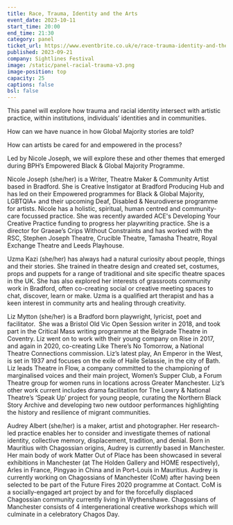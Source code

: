 ```yaml
---
title: Race, Trauma, Identity and the Arts
event_date: 2023-10-11
start_time: 20:00
end_time: 21:30
category: panel
ticket_url: https://www.eventbrite.co.uk/e/race-trauma-identity-and-the-arts-tickets-720880943307
published: 2023-09-21
company: Sightlines Festival
image: /static/panel-racial-trauma-v3.png
image-position: top
capacity: 25
captions: false
bsl: false
---
```

This panel will explore how trauma and racial identity intersect with artistic practice, within institutions, individuals’ identities and in communities. 

How can we have nuance in how Global Majority stories are told? 

How can artists be cared for and empowered in the process?

Led by Nicole Joseph, we will explore these and other themes that emerged during BPH’s Empowered Black & Global Majority Programme. 

Nicole Joseph (she/her) is a Writer, Theatre Maker & Community Artist based in Bradford. She is Creative Instigator at Bradford Producing Hub and has led on their Empowered programmes for Black & Global Majority, LGBTQIA+ and their upcoming Deaf, Disabled & Neurodiverse programme for artists. Nicole has a holistic, spiritual, human centred and community-care focussed practice. She was recently awarded ACE's Developing Your Creative Practice funding to progress her playwriting practice. She is a director for Graeae’s Crips Without Constraints and has worked with the RSC, Stephen Joseph Theatre, Crucible Theatre, Tamasha Theatre, Royal Exchange Theatre and Leeds Playhouse.

Uzma Kazi (she/her) has always had a natural curiosity about people, things and their stories. She trained in theatre design and created set, costumes, props and puppets for a range of traditional and site specific theatre spaces in the UK. She has also explored her interests of grassroots community work in Bradford, often co-creating social or creative meeting spaces to chat, discover, learn or make. Uzma is a qualified art therapist and has a keen interest in community arts and healing through creativity.

Liz Mytton (she/her) is a Bradford born playwright, lyricist, poet and facilitator.  She was a Bristol Old Vic Open Session writer in 2018, and took part in the Critical Mass writing programme at the Belgrade Theatre in Coventry. Liz went on to work with their young company on Rise in 2017, and again in 2020, co-creating Like There’s No Tomorrow, a National Theatre Connections commission. Liz’s latest play, An Emperor in the West, is set in 1937 and focuses on the exile of Haile Selassie, in the city of Bath. Liz leads Theatre in Flow, a company committed to the championing of marginalised voices and their main project, Women’s Supper Club, a Forum Theatre group for women runs in locations across Greater Manchester. Liz’s other work current includes drama facilitation for The Lowry & National Theatre’s ‘Speak Up’ project for young people, curating the Northern Black Story Archive and developing two new outdoor performances highlighting the history and resilience of migrant communities. 

Audrey Albert (she/her) is a maker, artist and photographer. Her research-led practice enables her to consider and investigate themes of national identity, collective memory, displacement, tradition, and denial. Born in Mauritius with Chagossian origins, Audrey is currently based in Manchester. Her main body of work Matter Out of Place has been showcased in several exhibitions in Manchester (at The Holden Gallery and HOME respectively), Arles in France, Pingyao in China and in Port-Louis in Mauritius. Audrey is currently working on Chagossians of Manchester (CoM) after having been selected to be part of the Future Fires 2020 programme at Contact. CoM is a socially-engaged art project by and for the forcefully displaced Chagossian community currently living in Wythenshawe. Chagossians of Manchester consists of 4 intergenerational creative workshops which will culminate in a celebratory Chagos Day.